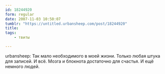 ```yaml
---
id: 18244920
form: regular
date: 2007-11-03 10:50:07
tumblr: "https://untitled.urbansheep.com/post/18244920"
title:
tags:
    - твиты

---
```


<p>urbansheep: Так мало необходимого в моей жизни. Только любая штука для записей. И всё. Мозга и блокнота достаточно для счастья. И ещё немного людей.</p>

